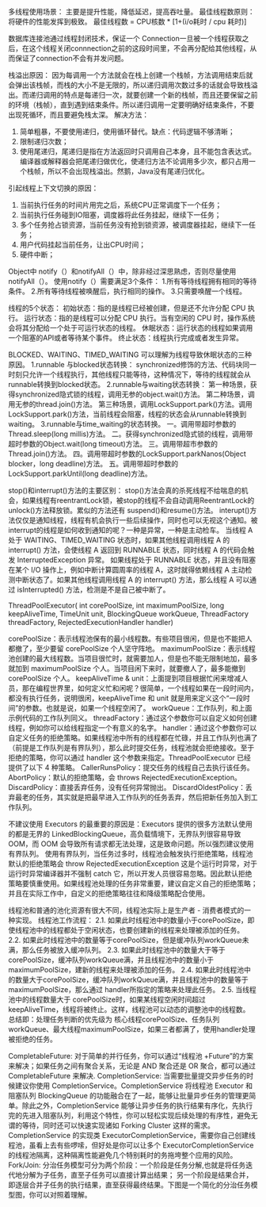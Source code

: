 
多线程使用场景：
主要是提升性能，降低延迟，提高吞吐量。
最佳线程数原则：将硬件的性能发挥到极致。
最佳线程数 = CPU核数 * [1+(i/o耗时 / cpu 耗时)]

数据库连接池通过线程封闭技术，保证一个 Connection一旦被一个线程获取之后，在这个线程关闭connnection之前的这段时间里，不会再分配给其他线程，从而保证了connection不会有并发问题。

栈溢出原因：
因为每调用一个方法就会在栈上创建一个栈帧，方法调用结束后就会弹出该栈帧，而栈的大小不是无限的，所以递归调用次数过多的话就会导致栈溢出。而递归调用的特点是每递归一次，就要创建一个新的栈帧，而且还要保留之前的环境（栈帧），直到遇到结束条件。所以递归调用一定要明确好结束条件，不要出现死循环，而且要避免栈太深。
解决方法：
1. 简单粗暴，不要使用递归，使用循环替代。缺点：代码逻辑不够清晰；
2. 限制递归次数；
3. 使用尾递归，尾递归是指在方法返回时只调用自己本身，且不能包含表达式。编译器或解释器会把尾递归做优化，使递归方法不论调用多少次，都只占用一个栈帧，所以不会出现栈溢出。然鹅，Java没有尾递归优化。

引起线程上下文切换的原因：
1. 当前执行任务的时间片用完之后，系统CPU正常调度下一个任务；
2. 当前执行任务碰到IO阻塞，调度器将此任务挂起，继续下一任务； 
3. 多个任务抢占锁资源，当前任务没有抢到锁资源，被调度器挂起，继续下一任务；
4. 用户代码挂起当前任务，让出CPU时间； 
5. 硬件中断； 
   

Object中 notify（）和notifyAll（）中，除非经过深思熟虑，否则尽量使用notifyAll（）。
使用notify（）需要满足3个条件：
  1.所有等待线程拥有相同的等待条件。
  2.所有等待线程被唤醒后，执行相同的操作。
  3.只需要唤醒一个线程。

线程的5个状态： 
初始状态：指的是线程已经被创建，但是还不允许分配 CPU 执行。
运行状态：指的是线程可以分配 CPU 执行。当有空闲的 CPU 时，操作系统会将其分配给一个处于可运行状态的线程。
休眠状态：运行状态的线程如果调用一个阻塞的API或者等待某个事件。
终止状态：线程执行完成或者发生异常。

BLOCKED、WAITING、TIMED_WAITING 可以理解为线程导致休眠状态的三种原因。
1.runnable 与blocked状态转换：
synchronized修饰的方法、代码块同一时刻只允许一个线程执行，其他线程只能等待，这种情况下，等待的线程就会从runnable转换到blocked状态。
2.runnable与waiting状态转换：
第一种场景，获得synchronized隐式锁的线程，调用无参的object.wait()方法。
第二种场景，调用无参的thread.join()方法。
第三种场景，调用LockSupport.park()方法。调用LockSupport.park()方法，当前线程会阻塞，线程的状态会从runnable转换到waiting。
3.runnable与time_waiting的状态转换。
一。调用带超时参数的 Thread.sleep(long millis)方法。
二。获得synchronized隐式锁的线程，调用带超时参数的Object.wait(long timeout)方法。
三。调用带超市参数的Thread.join()方法。
四。调用带超时参数的LockSupport.parkNanos(Object blocker，long deadline)方法。
五。调用带超时参数的LockSupport.parkUntil(long deadline)方法。

stop()和interrupt()方法的主要区别：
stop()方法会真的杀死线程不给喘息的机会，如果线程有reentrantLock锁，被stop的线程不会自动调用ReentrantLock的unlock()方法释放锁。累似的方法还有 suspend()和resume()方法。
interupt()方法仅仅是通知线程，线程有机会执行一些后续操作，同时也可以无视这个通知。被interrupt的线程是如何收到通知的呢？一种是异常，一种是主动检车。
 当线程 A 处于 WAITING、TIMED_WAITING 状态时，如果其他线程调用线程 A 的 interrupt() 方法，会使线程 A 返回到 RUNNABLE 状态，同时线程 A 的代码会触发 InterruptedException 异常。
 如果线程处于 RUNNABLE 状态，并且没有阻塞在某个 I/O 操作上，例如中断计算圆周率的线程 A，这时就得依赖线程 A 主动检测中断状态了。如果其他线程调用线程 A 的 interrupt() 方法，那么线程 A 可以通过 isInterrupted() 方法，检测是不是自己被中断了。

ThreadPoolExecutor(
  int corePoolSize,
  int maximumPoolSize,
  long keepAliveTime,
  TimeUnit unit,
  BlockingQueue<Runnable> workQueue,
  ThreadFactory threadFactory,
  RejectedExecutionHandler handler) 

corePoolSize：表示线程池保有的最小线程数。有些项目很闲，但是也不能把人都撤了，至少要留 corePoolSize 个人坚守阵地。
maximumPoolSize：表示线程池创建的最大线程数。当项目很忙时，就需要加人，但是也不能无限制地加，最多就加到 maximumPoolSize 个人。当项目闲下来时，就要撤人了，最多能撤到 corePoolSize 个人。
keepAliveTime & unit：上面提到项目根据忙闲来增减人员，那在编程世界里，如何定义忙和闲呢？很简单，一个线程如果在一段时间内，都没有执行任务，说明很闲，keepAliveTime 和 unit 就是用来定义这个“一段时间”的参数。也就是说，如果一个线程空闲了。
workQueue：工作队列，和上面示例代码的工作队列同义。
threadFactory：通过这个参数你可以自定义如何创建线程，例如你可以给线程指定一个有意义的名字。
handler：通过这个参数你可以自定义任务的拒绝策略。如果线程池中所有的线程都在忙碌，并且工作队列也满了（前提是工作队列是有界队列），那么此时提交任务，线程池就会拒绝接收。至于拒绝的策略，你可以通过 handler 这个参数来指定。ThreadPoolExecutor 已经提供了以下 4 种策略。
CallerRunsPolicy：提交任务的线程自己去执行该任务。
AbortPolicy：默认的拒绝策略，会 throws RejectedExecutionException。
DiscardPolicy：直接丢弃任务，没有任何异常抛出。
DiscardOldestPolicy：丢弃最老的任务，其实就是把最早进入工作队列的任务丢弃，然后把新任务加入到工作队列。

不建议使用 Executors 的最重要的原因是：Executors 提供的很多方法默认使用的都是无界的 LinkedBlockingQueue，高负载情境下，无界队列很容易导致 OOM，而 OOM 会导致所有请求都无法处理，这是致命问题。所以强烈建议使用有界队列。
使用有界队列，当任务过多时，线程池会触发执行拒绝策略，线程池默认的拒绝策略会 throw RejectedExecutionException 这是个运行时异常，对于运行时异常编译器并不强制 catch 它，所以开发人员很容易忽略。因此默认拒绝策略要慎重使用。如果线程池处理的任务非常重要，建议自定义自己的拒绝策略；并且在实际工作中，自定义的拒绝策略往往和降级策略配合使用。

线程池和普通的池化资源有很大不同，线程池实际上是生产者 - 消费者模式的一种实现。
线程池工作流程：
  2.1. 如果此时线程池中的数量小于corePoolSize，即使线程池中的线程都处于空闲状态，也要创建新的线程来处理被添加的任务。
  2.2. 如果此时线程池中的数量等于corePoolSize，但是缓冲队列workQueue未满，那么任务被放入缓冲队列。
  2.3. 如果此时线程池中的数量大于等于corePoolSize，缓冲队列workQueue满，并且线程池中的数量小于maximumPoolSize，建新的线程来处理被添加的任务。
  2.4. 如果此时线程池中的数量大于corePoolSize，缓冲队列workQueue满，并且线程池中的数量等于maximumPoolSize，那么通过 handler所指定的策略来处理此任务。
  2.5. 当线程池中的线程数量大于 corePoolSize时，如果某线程空闲时间超过keepAliveTime，线程将被终止。这样，线程池可以动态的调整池中的线程数。
  总结即：处理任务判断的优先级为 核心线程corePoolSize、任务队列workQueue、最大线程maximumPoolSize，如果三者都满了，使用handler处理被拒绝的任务。



CompletableFuture: 
  对于简单的并行任务，你可以通过“线程池 +Future”的方案来解决；如果任务之间有聚合关系，无论是 AND 聚合还是 OR 聚合，都可以通过 CompletableFuture 来解决.
CompletionService:
  当需要批量提交异步任务的时候建议你使用 CompletionService。CompletionService 将线程池 Executor 和阻塞队列 BlockingQueue 的功能融合在了一起，能够让批量异步任务的管理更简单。除此之外，CompletionService 能够让异步任务的执行结果有序化，先执行完的先进入阻塞队列，利用这个特性，你可以轻松实现后续处理的有序性，避免无谓的等待，同时还可以快速实现诸如 Forking Cluster 这样的需求。
  CompletionService 的实现类 ExecutorCompletionService，需要你自己创建线程池，虽看上去有些啰嗦，但好处是你可以让多个 ExecutorCompletionService 的线程池隔离，这种隔离性能避免几个特别耗时的务拖垮整个应用的风险。
Fork/Join:
  分治任务模型可分为两个阶段：一个阶段是任务分解,也就是将任务迭代地分解为子任务，直至子任务可以直接计算出结果；
  另一个阶段是结果合并，即逐层合并子任务的执行结果，直至获得最终结果。下图是一个简化的分治任务模型图，你可以对照着理解。